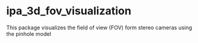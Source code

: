 # ipa_3d_fov_visualization
This package visualizes the field of view (FOV) form stereo cameras using the pinhole model
